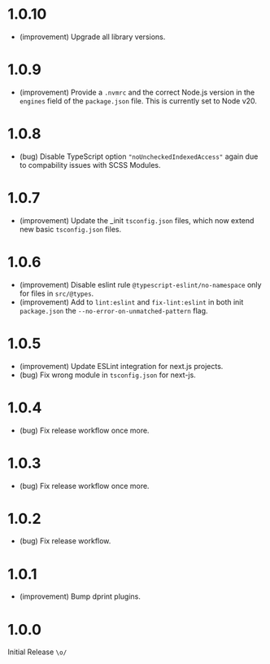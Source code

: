 1.0.10
======

* (improvement) Upgrade all library versions.


1.0.9
=====

* (improvement) Provide a `.nvmrc` and the correct Node.js version in the `engines` field of the `package.json` file. This is currently set to Node v20.


1.0.8
=====

* (bug) Disable TypeScript option `"noUncheckedIndexedAccess"` again due to compability issues with SCSS Modules.


1.0.7
=====

* (improvement) Update the _init `tsconfig.json` files, which now extend new basic `tsconfig.json` files.


1.0.6
=====

* (improvement) Disable eslint rule `@typescript-eslint/no-namespace` only for files in `src/@types`.
* (improvement) Add to `lint:eslint` and `fix-lint:eslint` in both init `package.json` the `--no-error-on-unmatched-pattern` flag.


1.0.5
=====

* (improvement) Update ESLint integration for next.js projects.
* (bug) Fix wrong module in `tsconfig.json` for next-js.


1.0.4
=====

* (bug) Fix release workflow once more.


1.0.3
=====

* (bug) Fix release workflow once more.


1.0.2
=====

* (bug) Fix release workflow.


1.0.1
=====

* (improvement) Bump dprint plugins.


1.0.0
=====

Initial Release `\o/`
